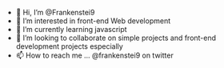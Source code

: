 - 👋 Hi, I’m @Frankenstei9
- 👀 I’m interested in front-end Web development
- 🌱 I’m currently learning javascript
- 💞️ I’m looking to collaborate on simple projects and front-end development projects especially
- 📫 How to reach me ... @frankenstei9 on twitter

<!---
Frankenstei9/Frankenstei9 is a ✨ special ✨ repository because its `README.md` (this file) appears on your GitHub profile.
You can click the Preview link to take a look at your changes.
--->
